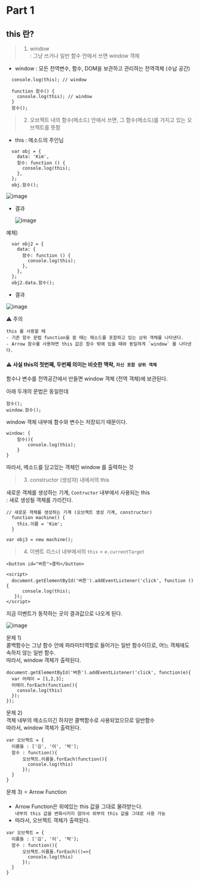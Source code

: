 # Part 1

## this 란?

> 1. window <br/>
: 그냥 쓰거나 일반 함수 안에서 쓰면 window 객체
   * window : 모든 전역변수, 함수, DOM을 보관하고 관리하는 전역객체 (수납 공간)
   
```
  console.log(this); // window
  
  function 함수() {
    console.log(this); // window 
  }
  함수();
```

> 2. 오브젝트 내의 함수(메소드) 안에서 쓰면, 그 함수(메소드)를 가지고 있는 오브젝트를 뜻함
* this : 메소드의 주인님

```
  var obj = {
    data: 'Kim',
    함수: function () {
      console.log(this);
    },
  };
  obj.함수();
```

![image](https://user-images.githubusercontent.com/63600953/190944900-8f48862c-9c52-40d4-af10-7b543620e9cf.png)


* 결과
  
  ![image](https://user-images.githubusercontent.com/63600953/190944616-aa6fc333-f4de-46fa-89dc-8603bbba9224.png)


예제)

```
  var obj2 = {
    data: {
      함수: function () {
        console.log(this);
      },
    },
  };
  obj2.data.함수();
```

* 결과
  
![image](https://user-images.githubusercontent.com/63600953/190945098-02ae9f56-1062-48b3-8d51-36abd2ccac6d.png)


⚠ 주의
```
this 를 사용할 때
- 기존 함수 문법 function을 쓸 때는 메소드를 포함하고 있는 상위 객체를 나타낸다.
- Arrow 함수를 사용하면 this 값은 함수 밖에 있을 때와 동일하게 `window` 를 나타낸다.  
```

#### ⚠ 사실 this의 첫번째, 두번째 의미는 비슷한 맥락, `자신 포함 상위 객체`

함수나 변수를 전역공간에서 만들면 window 객체 (전역 객체)에 보관된다.

아래 두개의 문법은 동일한데
```
함수();
window.함수(); 
```

window 객체 내부에 함수와 변수는 저장되기 때문이다. 
```
window: {
    함수(){
        console.log(this);
    }
}
```

따라서, 메소드를 담고있는 객체인 window 를 출력하는 것

> 3. constructor (생성자) 내에서의 this

새로운 객체를 생성하는 기계, `Contructor` 내부에서 사용되는 this <br/>
: 새로 생성될 객체를 가리킨다. 

```  
// 새로운 객체를 생성하는 기계 (오브젝트 생성 기계, constructor)
  function machine() {
    this.이름 = 'Kim';
  }

var obj3 = new machine();
```


> 4. 이벤트 리스너 내부에서의 `this` = `e.currentTarget`

```
<button id="버튼">클릭</button>

<script>
  document.getElementById('버튼').addEventListener('click', function () {
      console.log(this);
   });
</script>
```

지금 이벤트가 동작하는 곳이 결과값으로 나오게 된다.

![image](https://user-images.githubusercontent.com/63600953/190951717-b7eaa3cb-c54e-4a1c-aca8-7c1b307d8a00.png)


문제 1) <br/>
콜백함수는 그냥 함수 안에 파라미터역할로 들어가는 일반 함수이므로, 어느 객체에도 속하지 않는 일반 함수. <br/>
따라서, window 객체가 출력된다. 

```
document.getElementById('버튼').addEventListener('click', function(e){
  var 어레이 = [1,2,3];
  어레이.forEach(function(){
    console.log(this)
  });
});
```

문제 2) <br/>
객체 내부의 메소드이긴 하지만 콜백함수로 사용되었으므로 일반함수 <br/>
따라서, window 객체가 출력된다. 

```
var 오브젝트 = {
  이름들 : ['김', '이', '박'];
  함수 : function(){
      오브젝트.이름들.forEach(function(){
        console.log(this)
      });
  }
}
```

문제 3) ⭐ Arrow Function 
* Arrow Function은 위에있는 this 값을 그대로 물려받는다. <br/>
  `내부의 this 값을 변화시키지 않아서 외부의 this 값을 그대로 사용 가능`
* 따라서, 오브젝트 객체가 출력된다. 
```
var 오브젝트 = {
  이름들 : ['김', '이', '박'];
  함수 : function(){
      오브젝트.이름들.forEach(()=>{
        console.log(this)
      });
  }
}
```